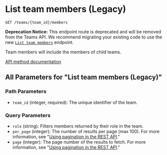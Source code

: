 # List team members (Legacy)

`GET /teams/{team_id}/members`

**Deprecation Notice:** This endpoint route is deprecated and will be removed from the Teams API. We recommend migrating your existing code to use the new [`List team members`](https://docs.github.com/rest/teams/members#list-team-members) endpoint.

Team members will include the members of child teams.

[API method documentation](https://docs.github.com/rest/teams/members#list-team-members-legacy)

## All Parameters for "List team members (Legacy)"

### Path Parameters

- `team_id` (integer, required): The unique identifier of the team.
### Query Parameters

- `role` (string): Filters members returned by their role in the team.
- `per_page` (integer): The number of results per page (max 100). For more information, see "[Using pagination in the REST API](https://docs.github.com/rest/using-the-rest-api/using-pagination-in-the-rest-api)."
- `page` (integer): The page number of the results to fetch. For more information, see "[Using pagination in the REST API](https://docs.github.com/rest/using-the-rest-api/using-pagination-in-the-rest-api)."